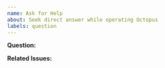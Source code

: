 ```yaml
---
name: Ask for Help
about: Seek direct answer while operating Octopus
labels: question
---
```


<!-- [1] Please search for existing issues first. If there are any derived issues, 
please link them to the below "Related Issues" section.
-->

<!-- [2] Notice:
This is not a bug and can be closed if members or contributors can be sure that the problem has been resolved.
-->

<!-- [3] Fill below content please. -->
**Question:**


**Related Issues:**

